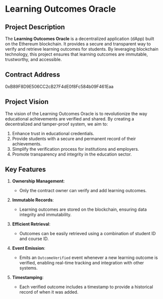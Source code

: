 # Learning Outcomes Oracle

## Project Description
The **Learning Outcomes Oracle** is a decentralized application (dApp) built on the Ethereum blockchain. It provides a secure and transparent way to verify and retrieve learning outcomes for students. By leveraging blockchain technology, this project ensures that learning outcomes are immutable, trustworthy, and accessible.

## Contract Address
0xB89F8D9E506CC2cB27F4dE0f8Fc584b09F461Eaa

## Project Vision
The vision of the Learning Outcomes Oracle is to revolutionize the way educational achievements are verified and shared. By creating a decentralized and tamper-proof system, we aim to:

1. Enhance trust in educational credentials.
2. Provide students with a secure and permanent record of their achievements.
3. Simplify the verification process for institutions and employers.
4. Promote transparency and integrity in the education sector.

## Key Features

1. **Ownership Management**:
   - Only the contract owner can verify and add learning outcomes.

2. **Immutable Records**:
   - Learning outcomes are stored on the blockchain, ensuring data integrity and immutability.

3. **Efficient Retrieval**:
   - Outcomes can be easily retrieved using a combination of student ID and course ID.

4. **Event Emission**:
   - Emits an `OutcomeVerified` event whenever a new learning outcome is verified, enabling real-time tracking and integration with other systems.

5. **Timestamping**:
   - Each verified outcome includes a timestamp to provide a historical record of when it was added.

